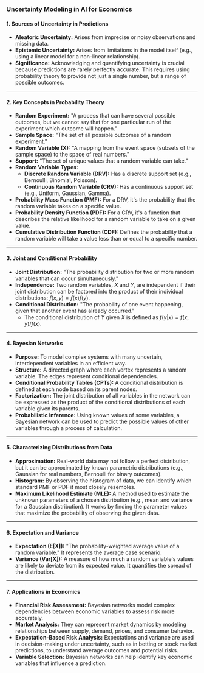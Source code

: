 ### Uncertainty Modeling in AI for Economics

#### 1. Sources of Uncertainty in Predictions
* **Aleatoric Uncertainty:** Arises from imprecise or noisy observations and missing data.
* **Epistemic Uncertainty:** Arises from limitations in the model itself (e.g., using a linear model for a non-linear relationship).
* **Significance:** Acknowledging and quantifying uncertainty is crucial because predictions are rarely perfectly accurate. This requires using probability theory to provide not just a single number, but a range of possible outcomes.

---

#### 2. Key Concepts in Probability Theory
* **Random Experiment:** "A process that can have several possible outcomes, but we cannot say that for one particular run of the experiment which outcome will happen."
* **Sample Space:** "The set of all possible outcomes of a random experiment."
* **Random Variable (X):** "A mapping from the event space (subsets of the sample space) to the space of real numbers."
* **Support:** "The set of unique values that a random variable can take."
* **Random Variable Types:**
    * **Discrete Random Variable (DRV):** Has a discrete support set (e.g., Bernoulli, Binomial, Poisson).
    * **Continuous Random Variable (CRV):** Has a continuous support set (e.g., Uniform, Gaussian, Gamma).
* **Probability Mass Function (PMF):** For a DRV, it's the probability that the random variable takes on a specific value.
* **Probability Density Function (PDF):** For a CRV, it's a function that describes the relative likelihood for a random variable to take on a given value.
* **Cumulative Distribution Function (CDF):** Defines the probability that a random variable will take a value less than or equal to a specific number.

---

#### 3. Joint and Conditional Probability
* **Joint Distribution:** "The probability distribution for two or more random variables that can occur simultaneously."
* **Independence:** Two random variables, $X$ and $Y$, are independent if their joint distribution can be factored into the product of their individual distributions: $f(x, y) = f(x) f(y)$.
* **Conditional Distribution:** "The probability of one event happening, given that another event has already occurred."
    * The conditional distribution of $Y$ given $X$ is defined as $f(y|x) = f(x, y) / f(x)$.

---

#### 4. Bayesian Networks
* **Purpose:** To model complex systems with many uncertain, interdependent variables in an efficient way.
* **Structure:** A directed graph where each vertex represents a random variable. The edges represent conditional dependencies.
* **Conditional Probability Tables (CPTs):** A conditional distribution is defined at each node based on its parent nodes.
* **Factorization:** The joint distribution of all variables in the network can be expressed as the product of the conditional distributions of each variable given its parents.
* **Probabilistic Inference:** Using known values of some variables, a Bayesian network can be used to predict the possible values of other variables through a process of calculation.

---

#### 5. Characterizing Distributions from Data
* **Approximation:** Real-world data may not follow a perfect distribution, but it can be approximated by known parametric distributions (e.g., Gaussian for real numbers, Bernoulli for binary outcomes).
* **Histogram:** By observing the histogram of data, we can identify which standard PMF or PDF it most closely resembles.
* **Maximum Likelihood Estimate (MLE):** A method used to estimate the unknown parameters of a chosen distribution (e.g., mean and variance for a Gaussian distribution). It works by finding the parameter values that maximize the probability of observing the given data.

---

#### 6. Expectation and Variance
* **Expectation (E[X]):** "The probability-weighted average value of a random variable." It represents the average case scenario.
* **Variance (Var[X]):** A measure of how much a random variable's values are likely to deviate from its expected value. It quantifies the spread of the distribution.

---

#### 7. Applications in Economics
* **Financial Risk Assessment:** Bayesian networks model complex dependencies between economic variables to assess risk more accurately.
* **Market Analysis:** They can represent market dynamics by modeling relationships between supply, demand, prices, and consumer behavior.
* **Expectation-Based Risk Analysis:** Expectations and variance are used in decision-making under uncertainty, such as in betting or stock market predictions, to understand average outcomes and potential risks.
* **Variable Selection:** Bayesian networks can help identify key economic variables that influence a prediction.